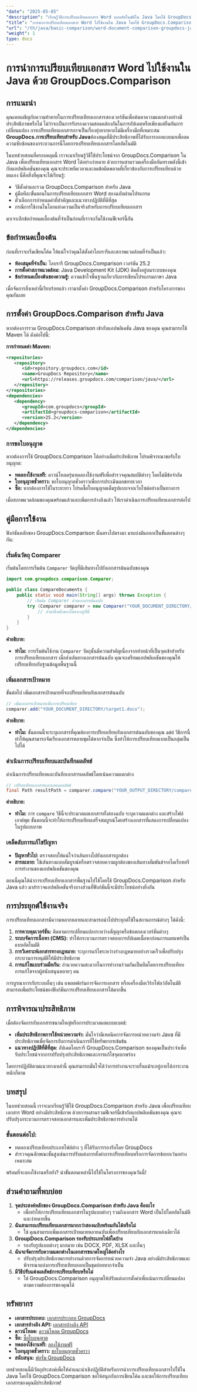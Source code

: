```yaml
---
"date": "2025-05-05"
"description": "เรียนรู้วิธีการเปรียบเทียบเอกสาร Word แบบอัตโนมัติใน Java โดยใช้ GroupDocs.Comparison ซึ่งเป็นไลบรารีอันทรงพลังสำหรับการวิเคราะห์เอกสารอย่างมีประสิทธิภาพ"
"title": "การนำการเปรียบเทียบเอกสาร Word ไปใช้งานใน Java โดยใช้ GroupDocs.Comparison"
"url": "/th/java/basic-comparison/word-document-comparison-groupdocs-java/"
"weight": 1
type: docs
---
```

# การนำการเปรียบเทียบเอกสาร Word ไปใช้งานใน Java ด้วย GroupDocs.Comparison

## การแนะนำ

คุณเคยเผชิญกับความท้าทายในการเปรียบเทียบเอกสารสองเวอร์ชันเพื่อค้นหาความแตกต่างอย่างมีประสิทธิภาพหรือไม่ ไม่ว่าจะเป็นการรับรองความสอดคล้องกันในการอัปเดตหรือเพียงแค่ยืนยันการเปลี่ยนแปลง การเปรียบเทียบเอกสารอาจเป็นเรื่องยุ่งยากหากไม่มีเครื่องมือที่เหมาะสม **GroupDocs.การเปรียบเทียบสำหรับ Java**ห้องสมุดที่มีประสิทธิภาพที่ได้รับการออกแบบมาเพื่อลดความซับซ้อนของกระบวนการนี้โดยการเปรียบเทียบเอกสารโดยอัตโนมัติ

ในบทช่วยสอนที่ครอบคลุมนี้ เราจะมาเรียนรู้วิธีใช้ประโยชน์จาก GroupDocs.Comparison ใน Java เพื่อเปรียบเทียบเอกสาร Word ได้อย่างง่ายดาย ด้วยการผสานรวมเครื่องมืออันทรงพลังนี้เข้ากับแอปพลิเคชันของคุณ คุณจะประหยัดเวลาและลดข้อผิดพลาดที่เกี่ยวข้องกับการเปรียบเทียบด้วยตนเอง นี่คือสิ่งที่คุณจะได้เรียนรู้:
- วิธีตั้งค่าและรวม GroupDocs.Comparison สำหรับ Java
- คู่มือทีละขั้นตอนในการเปรียบเทียบเอกสาร Word สองฉบับผ่านโปรแกรม
- ตัวเลือกการกำหนดค่าที่สำคัญและแนวทางปฏิบัติที่ดีที่สุด
- กรณีการใช้งานในโลกแห่งความเป็นจริงสำหรับการเปรียบเทียบเอกสาร

มาเจาะลึกข้อกำหนดเบื้องต้นที่จำเป็นก่อนที่เราจะเริ่มใช้งานฟีเจอร์นี้กัน

## ข้อกำหนดเบื้องต้น

ก่อนที่เราจะเริ่มเขียนโค้ด ให้แน่ใจว่าคุณได้ตั้งค่าไลบรารีและสภาพแวดล้อมที่จำเป็นแล้ว:
- **ห้องสมุดที่จำเป็น:** ไลบรารี GroupDocs.Comparison เวอร์ชัน 25.2
- **การตั้งค่าสภาพแวดล้อม:** Java Development Kit (JDK) ติดตั้งอยู่บนระบบของคุณ
- **ข้อกำหนดเบื้องต้นของความรู้:** ความเข้าใจพื้นฐานเกี่ยวกับการเขียนโปรแกรมภาษา Java

เมื่อจัดการสิ่งเหล่านี้เรียบร้อยแล้ว เรามาตั้งค่า GroupDocs.Comparison สำหรับโครงการของคุณกันเลย

## การตั้งค่า GroupDocs.Comparison สำหรับ Java

หากต้องการรวม GroupDocs.Comparison เข้ากับแอปพลิเคชัน Java ของคุณ คุณสามารถใช้ Maven ได้ ดังต่อไปนี้:

**การกำหนดค่า Maven:**

```xml
<repositories>
   <repository>
      <id>repository.groupdocs.com</id>
      <name>GroupDocs Repository</name>
      <url>https://releases.groupdocs.com/comparison/java/</url>
   </repository>
</repositories>
<dependencies>
   <dependency>
      <groupId>com.groupdocs</groupId>
      <artifactId>groupdocs-comparison</artifactId>
      <version>25.2</version>
   </dependency>
</dependencies>
```

### การขอใบอนุญาต

หากต้องการใช้ GroupDocs.Comparison ได้อย่างเต็มประสิทธิภาพ โปรดพิจารณาขอรับใบอนุญาต:
- **ทดลองใช้งานฟรี:** ดาวน์โหลดรุ่นทดลองใช้งานฟรีเพื่อสำรวจคุณสมบัติต่างๆ โดยไม่มีข้อจำกัด
- **ใบอนุญาตชั่วคราว:** ขอใบอนุญาตชั่วคราวเพื่อการประเมินผลขยายเวลา
- **ซื้อ:** หากต้องการใช้ในระยะยาว โปรดซื้อใบอนุญาตเต็มรูปแบบจากเว็บไซต์อย่างเป็นทางการ

เมื่อสภาพแวดล้อมของคุณพร้อมแล้วและเพิ่มการอ้างอิงแล้ว ให้เราดำเนินการเปรียบเทียบเอกสารต่อไป

## คู่มือการใช้งาน

ฟังก์ชันหลักของ GroupDocs.Comparison นั้นตรงไปตรงมา มาแบ่งมันออกเป็นขั้นตอนต่างๆ กัน:

### เริ่มต้นวัตถุ Comparer

เริ่มต้นโดยการเริ่มต้น `Comparer` วัตถุที่มีเส้นทางไปยังเอกสารต้นฉบับของคุณ

```java
import com.groupdocs.comparison.Comparer;

public class CompareDocuments {
    public static void main(String[] args) throws Exception {
        // เริ่มต้น Comparer ด้วยเอกสารต้นฉบับ
        try (Comparer comparer = new Comparer("YOUR_DOCUMENT_DIRECTORY/source.docx")) {
            // ส่วนที่เหลือของโค้ดจะอยู่ที่นี่
        }
    }
}
```
**คำอธิบาย:**
- **ทำไม:** การเริ่มต้นใช้งาน `Comparer` วัตถุนั้นมีความสำคัญเนื่องจากทำหน้าที่เป็นจุดเข้าสำหรับการเปรียบเทียบเอกสาร เมื่อส่งเส้นทางเอกสารต้นฉบับ คุณจะเตรียมแอปพลิเคชันของคุณให้เปรียบเทียบกับฐานข้อมูลพื้นฐานนี้

### เพิ่มเอกสารเป้าหมาย

ขั้นต่อไป เพิ่มเอกสารเป้าหมายที่จะเปรียบเทียบกับเอกสารต้นฉบับ

```java
// เพิ่มเอกสารเป้าหมายเพื่อการเปรียบเทียบ
comparer.add("YOUR_DOCUMENT_DIRECTORY/target1.docx");
```
**คำอธิบาย:**
- **ทำไม:** ขั้นตอนนี้จะระบุเอกสารที่คุณต้องการเปรียบเทียบกับเอกสารต้นฉบับของคุณ `add` วิธีการนี้ทำให้คุณสามารถจัดเรียงเอกสารหลายชุดได้หากจำเป็น ซึ่งทำให้การเปรียบเทียบแบบเป็นกลุ่มเป็นไปได้

### ดำเนินการเปรียบเทียบและบันทึกผลลัพธ์

ดำเนินการเปรียบเทียบและบันทึกเอกสารผลลัพธ์โดยเน้นความแตกต่าง

```java
// เปรียบเทียบเอกสารและแสดงผลลัพธ์
final Path resultPath = comparer.compare("YOUR_OUTPUT_DIRECTORY/compare_result.docx");
```
**คำอธิบาย:**
- **ทำไม:** การ `compare` วิธีนี้จะประมวลผลเอกสารทั้งสองฉบับ ระบุความแตกต่าง และสร้างไฟล์เอาต์พุต ขั้นตอนนี้จะทำให้การเปรียบเทียบเสร็จสมบูรณ์โดยสร้างเอกสารที่แสดงการเปลี่ยนแปลงในรูปแบบภาพ

### เคล็ดลับการแก้ไขปัญหา

- **ปัญหาทั่วไป:** ตรวจสอบให้แน่ใจว่าเส้นทางไปยังเอกสารถูกต้อง
- **สารละลาย:** ใช้เส้นทางแบบสัมบูรณ์หรือตรวจสอบความถูกต้องของเส้นทางสัมพันธ์จากไดเร็กทอรีการทำงานของแอปพลิเคชันของคุณ

ตอนนี้คุณได้นำการเปรียบเทียบเอกสารพื้นฐานไปใช้โดยใช้ GroupDocs.Comparison สำหรับ Java แล้ว มาสำรวจแอปพลิเคชันจริงบางส่วนที่ฟังก์ชันนี้จะมีประโยชน์อย่างยิ่งกัน

## การประยุกต์ใช้งานจริง

การเปรียบเทียบเอกสารมีความหลากหลายและสามารถนำไปประยุกต์ใช้ในสถานการณ์ต่างๆ ได้ดังนี้:
1. **การควบคุมเวอร์ชัน:** ติดตามการเปลี่ยนแปลงระหว่างสัญญาหรือข้อตกลงเวอร์ชันต่างๆ
2. **ระบบจัดการเนื้อหา (CMS):** ทำให้กระบวนการตรวจสอบการอัปเดตเนื้อหาก่อนการเผยแพร่เป็นแบบอัตโนมัติ
3. **การวิเคราะห์เอกสารทางกฎหมาย:** ระบุการแก้ไขระหว่างร่างกฎหมายอย่างรวดเร็วเพื่อปรับปรุงกระบวนการอนุมัติให้มีประสิทธิภาพ
4. **การแก้ไขแบบร่วมมือกัน:** อำนวยความสะดวกในการทำงานร่วมกันเป็นทีมโดยการเปรียบเทียบการแก้ไขจากผู้สนับสนุนหลายๆ คน

การบูรณาการกับระบบอื่นๆ เช่น แพลตฟอร์มการจัดการเอกสาร หรือเครื่องมือเวิร์กโฟลว์อัตโนมัติ สามารถเพิ่มประโยชน์ของฟังก์ชันการเปรียบเทียบเอกสารได้มากขึ้น

## การพิจารณาประสิทธิภาพ

เมื่อต้องจัดการกับเอกสารขนาดใหญ่หรือการประมวลผลแบบแบตช์:
- **เพิ่มประสิทธิภาพการใช้หน่วยความจำ:** มั่นใจว่ามีเทคนิคการจัดการหน่วยความจำ Java ที่มีประสิทธิภาพเพื่อจัดการกับการดำเนินการที่ใช้ทรัพยากรเข้มข้น
- **แนวทางปฏิบัติที่ดีที่สุด:** อัปเดตไลบรารี GroupDocs.Comparison ของคุณเป็นประจำเพื่อรับประโยชน์จากการปรับปรุงประสิทธิภาพและการแก้ไขจุดบกพร่อง

โดยการปฏิบัติตามแนวทางเหล่านี้ คุณสามารถมั่นใจได้ว่าการทำงานจะราบรื่นแม้จะอยู่ภายใต้ภาระงานหนักก็ตาม

## บทสรุป

ในบทช่วยสอนนี้ เราจะมาเรียนรู้วิธีใช้ GroupDocs.Comparison สำหรับ Java เพื่อเปรียบเทียบเอกสาร Word อย่างมีประสิทธิภาพ ด้วยการผสานรวมฟีเจอร์นี้เข้ากับแอปพลิเคชันของคุณ คุณจะปรับปรุงกระบวนการตรวจสอบเอกสารและเพิ่มประสิทธิภาพการทำงานได้

### ขั้นตอนต่อไป:
- ทดลองเปรียบเทียบประเภทไฟล์ต่าง ๆ ที่ได้รับการรองรับโดย GroupDocs
- สำรวจคุณลักษณะขั้นสูงเช่นการปรับแต่งการตั้งค่าการเปรียบเทียบหรือการจัดการข้อยกเว้นอย่างเหมาะสม

พร้อมที่จะลองใช้งานหรือยัง? นำขั้นตอนเหล่านี้ไปใช้ในโครงการของคุณวันนี้!

## ส่วนคำถามที่พบบ่อย

1. **จุดประสงค์หลักของ GroupDocs.Comparison สำหรับ Java คืออะไร**
   - เพื่อทำให้การเปรียบเทียบเอกสารในรูปแบบต่างๆ รวมถึงเอกสาร Word เป็นไปโดยอัตโนมัติและง่ายดายขึ้น
2. **ฉันสามารถเปรียบเทียบเอกสารมากกว่าสองฉบับพร้อมกันได้หรือไม่**
   - ใช่ คุณสามารถเพิ่มเอกสารเป้าหมายหลายฉบับเพื่อเปรียบเทียบกับเอกสารแหล่งเดียวได้
3. **GroupDocs.Comparison รองรับประเภทไฟล์ใดบ้าง**
   - รองรับรูปแบบต่างๆ มากมาย เช่น DOCX, PDF, XLSX และอื่นๆ
4. **ฉันจะจัดการกับความแตกต่างในเอกสารขนาดใหญ่ได้อย่างไร**
   - ปรับปรุงประสิทธิภาพการทำงานด้วยการจัดการหน่วยความจำ Java อย่างมีประสิทธิภาพและพิจารณาแบ่งการเปรียบเทียบออกเป็นชุดย่อยหากจำเป็น
5. **มีวิธีปรับแต่งผลลัพธ์การเปรียบเทียบหรือไม่**
   - ใช่ GroupDocs.Comparison อนุญาตให้ปรับแต่งการตั้งค่าเพื่อเน้นการเปลี่ยนแปลงตามความต้องการของคุณได้

## ทรัพยากร
- **เอกสารประกอบ:** [เอกสารประกอบ GroupDocs](https://docs.groupdocs.com/comparison/java/)
- **เอกสารอ้างอิง API:** [เอกสารอ้างอิง API](https://reference.groupdocs.com/comparison/java/)
- **ดาวน์โหลด:** [ดาวน์โหลด GroupDocs](https://releases.groupdocs.com/comparison/java/)
- **ซื้อ:** [ซื้อใบอนุญาต](https://purchase.groupdocs.com/buy)
- **ทดลองใช้งานฟรี:** [ลองใช้งานฟรี](https://releases.groupdocs.com/comparison/java/)
- **ใบอนุญาตชั่วคราว:** [ขอใบอนุญาตชั่วคราว](https://purchase.groupdocs.com/temporary-license/)
- **สนับสนุน:** [ฟอรั่ม GroupDocs](https://forum.groupdocs.com/c/comparison)

บทช่วยสอนนี้มีวัตถุประสงค์เพื่อให้คำแนะนำเชิงปฏิบัติสำหรับการนำการเปรียบเทียบเอกสารไปใช้ใน Java โดยใช้ GroupDocs.Comparison ขอให้สนุกกับการเขียนโค้ด และขอให้การเปรียบเทียบเอกสารของคุณมีประสิทธิภาพ!